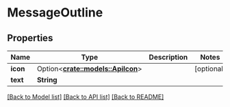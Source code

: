 # MessageOutline

## Properties

Name | Type | Description | Notes
------------ | ------------- | ------------- | -------------
**icon** | Option<[**crate::models::ApiIcon**](ApiIcon.md)> |  | [optional]
**text** | **String** |  | 

[[Back to Model list]](../README.md#documentation-for-models) [[Back to API list]](../README.md#documentation-for-api-endpoints) [[Back to README]](../README.md)


